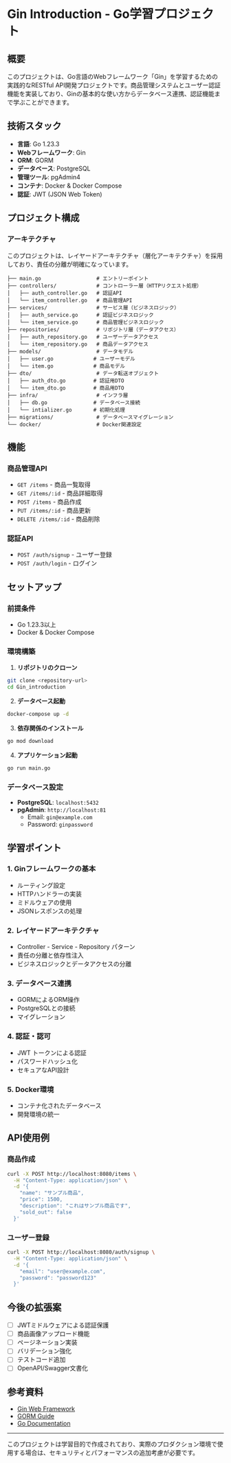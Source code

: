 # Gin Introduction - Go学習プロジェクト

## 概要
このプロジェクトは、Go言語のWebフレームワーク「Gin」を学習するための実践的なRESTful API開発プロジェクトです。商品管理システムとユーザー認証機能を実装しており、Ginの基本的な使い方からデータベース連携、認証機能まで学ぶことができます。

## 技術スタック
- **言語**: Go 1.23.3
- **Webフレームワーク**: Gin
- **ORM**: GORM
- **データベース**: PostgreSQL
- **管理ツール**: pgAdmin4
- **コンテナ**: Docker & Docker Compose
- **認証**: JWT (JSON Web Token)

## プロジェクト構成

### アーキテクチャ
このプロジェクトは、レイヤードアーキテクチャ（層化アーキテクチャ）を採用しており、責任の分離が明確になっています。

```
├── main.go                  # エントリーポイント
├── controllers/             # コントローラー層（HTTPリクエスト処理）
│   ├── auth_controller.go   # 認証API
│   └── item_controller.go   # 商品管理API
├── services/                # サービス層（ビジネスロジック）
│   ├── auth_service.go      # 認証ビジネスロジック
│   └── item_service.go      # 商品管理ビジネスロジック
├── repositories/            # リポジトリ層（データアクセス）
│   ├── auth_repository.go   # ユーザーデータアクセス
│   └── item_repository.go   # 商品データアクセス
├── models/                  # データモデル
│   ├── user.go             # ユーザーモデル
│   └── item.go             # 商品モデル
├── dto/                     # データ転送オブジェクト
│   ├── auth_dto.go         # 認証用DTO
│   └── item_dto.go         # 商品用DTO
├── infra/                   # インフラ層
│   ├── db.go               # データベース接続
│   └── intializer.go       # 初期化処理
├── migrations/              # データベースマイグレーション
└── docker/                  # Docker関連設定
```

## 機能

### 商品管理API
- `GET /items` - 商品一覧取得
- `GET /items/:id` - 商品詳細取得
- `POST /items` - 商品作成
- `PUT /items/:id` - 商品更新
- `DELETE /items/:id` - 商品削除

### 認証API
- `POST /auth/signup` - ユーザー登録
- `POST /auth/login` - ログイン

## セットアップ

### 前提条件
- Go 1.23.3以上
- Docker & Docker Compose

### 環境構築

1. **リポジトリのクローン**
```bash
git clone <repository-url>
cd Gin_introduction
```

2. **データベース起動**
```bash
docker-compose up -d
```

3. **依存関係のインストール**
```bash
go mod download
```

4. **アプリケーション起動**
```bash
go run main.go
```

### データベース設定
- **PostgreSQL**: `localhost:5432`
- **pgAdmin**: `http://localhost:81`
  - Email: `gin@example.com`
  - Password: `ginpassword`

## 学習ポイント

### 1. Ginフレームワークの基本
- ルーティング設定
- HTTPハンドラーの実装
- ミドルウェアの使用
- JSONレスポンスの処理

### 2. レイヤードアーキテクチャ
- Controller - Service - Repository パターン
- 責任の分離と依存性注入
- ビジネスロジックとデータアクセスの分離

### 3. データベース連携
- GORMによるORM操作
- PostgreSQLとの接続
- マイグレーション

### 4. 認証・認可
- JWT トークンによる認証
- パスワードハッシュ化
- セキュアなAPI設計

### 5. Docker環境
- コンテナ化されたデータベース
- 開発環境の統一

## API使用例

### 商品作成
```bash
curl -X POST http://localhost:8080/items \
  -H "Content-Type: application/json" \
  -d '{
    "name": "サンプル商品",
    "price": 1500,
    "description": "これはサンプル商品です",
    "sold_out": false
  }'
```

### ユーザー登録
```bash
curl -X POST http://localhost:8080/auth/signup \
  -H "Content-Type: application/json" \
  -d '{
    "email": "user@example.com",
    "password": "password123"
  }'
```

## 今後の拡張案
- [ ] JWTミドルウェアによる認証保護
- [ ] 商品画像アップロード機能
- [ ] ページネーション実装
- [ ] バリデーション強化
- [ ] テストコード追加
- [ ] OpenAPI/Swagger文書化

## 参考資料
- [Gin Web Framework](https://gin-gonic.com/)
- [GORM Guide](https://gorm.io/docs/)
- [Go Documentation](https://golang.org/doc/)

---
このプロジェクトは学習目的で作成されており、実際のプロダクション環境で使用する場合は、セキュリティとパフォーマンスの追加考慮が必要です。